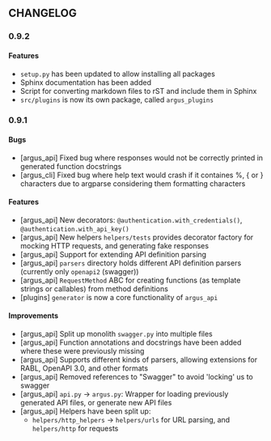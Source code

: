 CHANGELOG
-----------------------------------------------

### 0.9.2

#### Features
- `setup.py` has been updated to allow installing all packages
- Sphinx documentation has been added
- Script for converting markdown files to rST and include them in Sphinx
- `src/plugins` is now its own package, called `argus_plugins`

### 0.9.1

#### Bugs
- [argus_api] Fixed bug where responses would not be correctly printed in generated function docstrings
- [argus_cli] Fixed bug where help text would crash if it containes %, \{ or \} characters due to argparse considering them formatting characters

#### Features
- [argus_api] New decorators: `@authentication.with_credentials()`, `@authentication.with_api_key()`
- [argus_api] New helpers `helpers/tests` provides decorator factory for mocking HTTP requests, and generating fake responses
- [argus_api] Support for extending API definition parsing
- [argus_api] `parsers` directory holds different API definition parsers (currently only `openapi2` (swagger))
- [argus_api] `RequestMethod` ABC for creating functions (as template strings or callables) from method definitions
- [plugins] `generator` is now a core functionality of `argus_api`

#### Improvements
- [argus_api] Split up monolith `swagger.py` into multiple files
- [argus_api] Function annotations and docstrings have been added where these were previously missing
- [argus_api] Supports different kinds of parsers, allowing extensions for RABL, OpenAPI 3.0, and other formats
- [argus_api] Removed references to "Swagger" to avoid 'locking' us to swagger
- [argus_api] `api.py` -> `argus.py`: Wrapper for loading previously generated API files, or generate new API files
- [argus_api] Helpers have been split up:
  -  `helpers/http_helpers` -> `helpers/urls` for URL parsing, and `helpers/http` for requests
